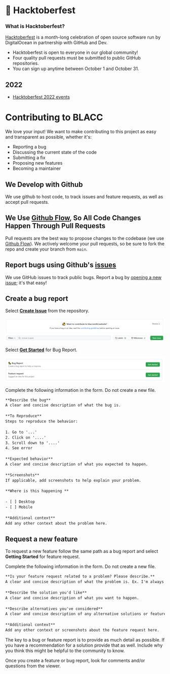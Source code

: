 # 🙌 Hacktoberfest

### What is Hacktoberfest?

[Hacktoberfest](https://hacktoberfest.digitalocean.com) is a month-long celebration of open source software run by DigitalOcean in partnership with GitHub and Dev.

-   Hacktoberfest is open to everyone in our global community!
-   Four quality pull requests must be submitted to public GitHub repositories.
-   You can sign up anytime between October 1 and October 31.

## 2022

-   [Hacktoberfest 2022 events](https://hacktoberfest.digitalocean.com/events)

# Contributing to BLACC

We love your input! We want to make contributing to this project as easy and transparent as possible, whether it's:

-   Reporting a bug
-   Discussing the current state of the code
-   Submitting a fix
-   Proposing new features
-   Becoming a maintainer

## We Develop with Github

We use github to host code, to track issues and feature requests, as well as accept pull requests.

## We Use [Github Flow](https://guides.github.com/introduction/flow/index.html), So All Code Changes Happen Through Pull Requests

Pull requests are the best way to propose changes to the codebase (we use [Github Flow](https://guides.github.com/introduction/flow/index.html)). We actively welcome your pull requests, so be sure to fork the repo and create your branch from `main`.

## Report bugs using Github's [issues](https://github.com/blaccsmith/twitterbot/issues)

We use GitHub issues to track public bugs. Report a bug by [opening a new issue](https://github.com/blaccsmith/twitterbot/issues/new/choose); it's that easy!

## Create a bug report

Select [**Create Issue**](https://github.com/blaccsmith/twitterbot/issues) from the repository.

![Select button for issue](/.github/new-issue.png)

Select [**Get Started**](https://github.com/blaccsmith/twitterbot/issues) for Bug Report.

![Select button for bug report](/.github/bug-and-feature-request.png)

Complete the following information in the form. Do not create a new file.

```txt
**Describe the bug**
A clear and concise description of what the bug is.

**To Reproduce**
Steps to reproduce the behavior:

1. Go to '...'
2. Click on '....'
3. Scroll down to '....'
4. See error

**Expected behavior**
A clear and concise description of what you expected to happen.

**Screenshots**
If applicable, add screenshots to help explain your problem.

**Where is this happening **

- [ ] Desktop
- [ ] Mobile

**Additional context**
Add any other context about the problem here.
```

## Request a new feature

To request a new feature follow the same path as a bug report and select **Getting Started** for feature request.

Complete the following information in the form. Do not create a new file.

```txt
**Is your feature request related to a problem? Please describe.**
A clear and concise description of what the problem is. Ex. I'm always frustrated when [...]

**Describe the solution you'd like**
A clear and concise description of what you want to happen.

**Describe alternatives you've considered**
A clear and concise description of any alternative solutions or features you've considered.

**Additional context**
Add any other context or screenshots about the feature request here.
```

The key to a bug or feature report is to provide as much detail as possible. If you have a recommendation for a solution provide that as well. Include why you think this might be helpful to the community to know.

Once you create a feature or bug report, look for comments and/or questions from the viewer.

